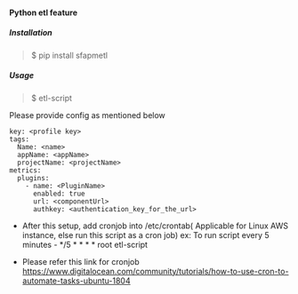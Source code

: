 #### Python etl feature 

##### Installation
> $ pip install sfapmetl
##### Usage
> $ etl-script <config file path>

Please provide config as mentioned below
```
key: <profile key>
tags: 
  Name: <name>
  appName: <appName>
  projectName: <projectName>
metrics:
  plugins:
    - name: <PluginName>
      enabled: true
      url: <componentUrl>
      authkey: <authentication_key_for_the_url>
```
* After this setup, add cronjob into /etc/crontab( Applicable for Linux AWS instance, else run this script as a cron job) ex: To run script every 5 minutes - */5 * * * * root etl-script <config file path>

* Please refer this link for cronjob https://www.digitalocean.com/community/tutorials/how-to-use-cron-to-automate-tasks-ubuntu-1804


